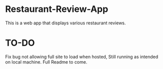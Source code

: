 # Restaurant-Review-App
This is a web app that displays various restaurant reviews.

# TO-DO
Fix bug not allowing full site to load when hosted, Still running as intended on local machine.
Full Readme to come.
